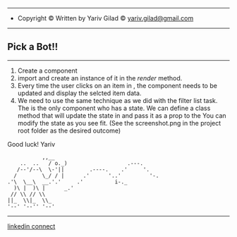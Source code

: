 ---------------------------------------------------------------
* Copyright © Written by Yariv Gilad © <yariv.gilad@gmail.com> 
---------------------------------------------------------------
## Pick a Bot!! 
---------------------

1. Create a <Profile> component 
2. import <Profile> and create an instance of it in the <App> *render* method.
3. Every time the user clicks on an item in <List>,
   the <Profile> component needs to be updated and display the selcted item data. 
4. We need to use the same technique as we did with the filter list task.
   The <App> is the only component who has a state.
   We can define a class method that will update the state in <App> and pass it as a prop to the <List>
   You can modify the <App> state as you see fit.
   (See the screenshot.png in the project root folder as the desired outcome)

Good luck!
Yariv

               ,,__
        ..  ..   / o._)                   .---.
       /--'/--\  \-'||        .----.    .'     '.
      /        \_/ / |      .'      '..'         '-.
    .'\  \__\  __.'.'     .'          i-._
      )\ |  )\ |      _.'
     // \\ // \\
    ||_  \\|_  \\_
    '--' '--'' '--'

------------------------------------------------------------
[linkedin connect](https://www.linkedin.com/in/yarivgilad/)


